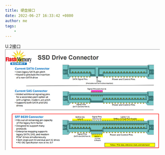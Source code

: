 ```yaml
---
title: 硬盘接口
date: 2022-06-27 16:33:42 +0800
author: me
tags:
    - 
---
```


U.2接口
![](_v_images/20220218141449725_13224.png)